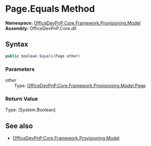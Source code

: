 # Page.Equals Method  
**Namespace:** [OfficeDevPnP.Core.Framework.Provisioning.Model](OfficeDevPnP.Core.Framework.Provisioning.Model.md)  
**Assembly:** OfficeDevPnP.Core.dll  
## Syntax
```C#
public boolean Equals(Page other)
```
### Parameters
*other*  
&emsp;&emsp;Type: [OfficeDevPnP.Core.Framework.Provisioning.Model.Page](OfficeDevPnP.Core.Framework.Provisioning.Model.Page.md) 
&emsp;&emsp;  
  
### Return Value
Type: [System.Boolean]  

## See also
- [OfficeDevPnP.Core.Framework.Provisioning.Model](OfficeDevPnP.Core.Framework.Provisioning.Model.md)

